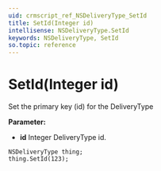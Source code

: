 ```yaml
---
uid: crmscript_ref_NSDeliveryType_SetId
title: SetId(Integer id)
intellisense: NSDeliveryType.SetId
keywords: NSDeliveryType, SetId
so.topic: reference
---
```


# SetId(Integer id)

Set the primary key (id) for the DeliveryType

**Parameter:** 
* **id** Integer DeliveryType id.

```crmscript
NSDeliveryType thing;
thing.SetId(123);
```

